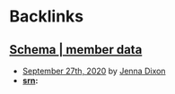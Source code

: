 
# Backlinks
## [Schema | member data](<Schema | member data.md>)
- [September 27th, 2020](<September 27th, 2020.md>) by [Jenna Dixon](<Jenna Dixon.md>)
- **[srn](<srn.md>):**

